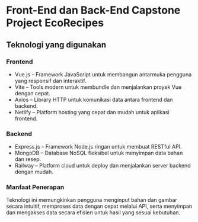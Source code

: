 # Front-End dan Back-End Capstone Project EcoRecipes

## Teknologi yang digunakan

### Frontend
* Vue.js – Framework JavaScript untuk membangun antarmuka pengguna yang responsif dan interaktif.
* Vite – Tools modern untuk membundle dan menjalankan proyek Vue dengan cepat.
* Axios – Library HTTP untuk komunikasi data antara frontend dan backend.
* Netlify – Platform hosting yang cepat dan mudah untuk aplikasi frontend.

### Backend
* Express.js – Framework Node.js ringan untuk membuat RESTful API.
* MongoDB – Database NoSQL fleksibel untuk menyimpan data bahan dan resep.
* Railway – Platform cloud untuk deploy dan menjalankan server backend dengan mudah.
### Manfaat Penerapan
Teknologi ini memungkinkan pengguna menginput bahan dan gambar secara intuitif, memproses data dengan cepat melalui API, serta menyimpan dan mengakses data secara efisien untuk hasil yang sesuai kebutuhan.
